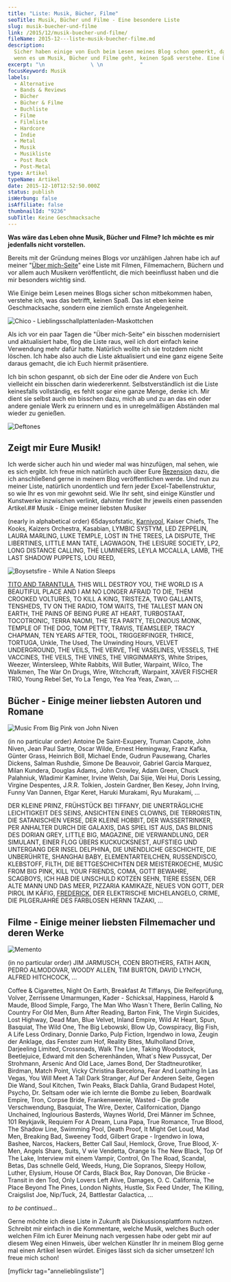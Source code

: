 ```yaml
---
title: "Liste: Musik, Bücher, Filme"
seoTitle: Musik, Bücher und Filme - Eine besondere Liste
slug: musik-buecher-und-filme
link: /2015/12/musik-buecher-und-filme/
fileName: 2015-12---liste-musik-buecher-filme.md
description:
  Sicher haben einige von Euch beim Lesen meines Blog schon gemerkt, dass ich
  wenn es um Musik, Bücher und Filme geht, keinen Spaß verstehe. Eine Übersicht.
excerpt: "\n               \ \n            "
focusKeyword: Musik
labels:
  - Alternative
  - Bands & Reviews
  - Bücher
  - Bücher & Filme
  - Buchliste
  - Filme
  - Filmliste
  - Hardcore
  - Indie
  - Metal
  - Musik
  - Musikliste
  - Post Rock
  - Post-Metal
type: Artikel
typeName: Artikel
date: 2015-12-10T12:52:50.000Z
status: publish
isWerbung: false
isAffiliate: false
thumbnailId: "9236"
subTitle: Keine Geschmacksache
---
```


<strong>Was wäre das Leben ohne Musik, Bücher und Filme? Ich möchte es mir
jedenfalls nicht vorstellen. </strong>

Bereits mit der Gründung meines Blogs vor unzähligen Jahren habe ich auf meiner
"[Über mich-Seite](/ein-blick-hinter-die-kulissen-von-anne-bloggt-cardamonchai/)"
eine Liste mit Filmen, Filmemachern, Büchern und vor allem auch Musikern
veröffentlicht, die mich beeinflusst haben und die mir besonders wichtig sind.

Wie Einige beim Lesen meines Blogs sicher schon mitbekommen haben, verstehe ich,
was das betrifft, keinen Spaß. Das ist eben keine Geschmacksache, sondern eine
ziemlich ernste Angelegenheit.

![Chico - Lieblingsschallplattenladen-Maskottchen](http://cardamonchai.com/wp-content/uploads/2013/11/chico-640x383.jpg "Chico - Lieblingsschallplattenladen-Maskottchen")

Als ich vor ein paar Tagen die "Über mich-Seite" ein bisschen modernisiert und
aktualisiert habe, flog die Liste raus, weil ich dort einfach keine Verwendung
mehr dafür hatte. Natürlich wollte ich sie trotzdem nicht löschen. Ich habe also
auch die Liste aktualisiert und eine ganz eigene Seite daraus gemacht, die ich
Euch hiermit präsentiere.

Ich bin schon gespannt, ob sich der Eine oder die Andere von Euch vielleicht ein
bisschen darin wiedererkennt. Selbstverständlich ist die Liste keinesfalls
vollständig, es fehlt sogar eine ganze Menge, denke ich. Mir dient sie selbst
auch ein bisschen dazu, mich ab und zu an das ein oder andere geniale Werk zu
erinnern und es in unregelmäßigen Abständen mal wieder zu genießen.

![Deftones](http://cardamonchai.com/wp-content/uploads/2013/08/p3230071-640x881.jpg "Deftones")

## Zeigt mir Eure Musik!

Ich werde sicher auch hin und wieder mal was hinzufügen, mal sehen, wie es sich
ergibt. Ich freue mich natürlich auch über Eure
[Rezension](mailto:info@cardamonchai.com) dazu, die ich anschließend gerne in
meinem Blog veröffentlichen werde. Und nun zu meiner Liste, natürlich
unordentlich und fern jeder Excel-Tabellenstruktur, so wie Ihr es von mir
gewohnt seid. Wie Ihr seht, sind einige Künstler und Kunstwerke inzwischen
verlinkt, dahinter findet Ihr jeweils einen passenden Artikel.</span>## Musik -
Einige meiner liebsten Musiker

(nearly in alphabetical order) 65daysofstatic,
[Karnivool](/2015/09/alcest-live-logo-hamburg/), Kaiser Chiefs, The Kooks,
Kaizers Orchestra, Kasabian, LYMBIC SYSTYM, LED ZEPPELIN, LAURA MARLING, LUKE
TEMPLE, LOST IN THE TREES, LA DISPUTE, THE LIBERTINES, LITTLE MAN TATE,
LAGWAGON, THE LEISURE SOCIETY, LP2, LONG DISTANCE CALLING, THE LUMINEERS, LEYLA
MCCALLA, LAMB, THE LAST SHADOW PUPPETS, LOU REED,

![Boysetsfire - While A Nation Sleeps](http://cardamonchai.com/wp-content/uploads/2015/12/9464863952_3ba5243c05_o.jpg "Boysetsfire - While A Nation Sleeps")

[TITO AND TARANTULA](/tag/muse/), THIS WILL DESTROY YOU, THE WORLD IS A
BEAUTIFUL PLACE AND I AM NO LONGER AFRAID TO DIE, THEM CROOKED VOLTURES, TO KILL
A KING, TRISTEZA, TWO GALLANTS, TENSHEDS, TV ON THE RADIO, TOM WAITS, THE
TALLEST MAN ON EARTH, THE PAINS OF BEING PURE AT HEART, TURBOSTAAT, TOCOTRONIC,
TERRA NAOMI, THE TEA PARTY, TELONIOUS MONK, TEMPLE OF THE DOG, TOM PETTY,
TRAVIS, TEAMSLEEP, TRACY CHAPMAN, TEN YEARS AFTER, TOOL, TRIGGERFINGER, THRICE,
TORTUGA, Unkle, The Used, The Unwinding Hours, VELVET UNDERGROUND, THE VEILS,
THE VERVE, THE VASELINES, VESSELS, THE VACCINES, THE VEILS, THE VINES, THE
VIRGINMARYS, White Stripes, Weezer, Wintersleep, White Rabbits, Will Butler,
Warpaint, Wilco, The Walkmen, The War On Drugs, Wire, Witchcraft, Warpaint,
XAVER FISCHER TRIO, Young Rebel Set, Yo La Tengo, Yea Yea Yeas, Zwan, ...

## Bücher - Einige meiner liebsten Autoren und Romane

![Music From Big Pink von John Niven](http://cardamonchai.com/wp-content/uploads/2015/12/9464850894_e67538f729_o.jpg "Music From Big Pink von John Niven")

(in no particular order) Antoine De Saint-Exupery, Truman Capote, John Niven,
Jean Paul Sartre, Oscar Wilde, Ernest Hemingway, Franz Kafka, Günter Grass,
Heinrich Böll, Michael Ende, Gudrun Pausewang, Charles Dickens, Salman Rushdie,
Simone De Beauvoir, Gabriel Garcia Marquez, Milan Kundera, Douglas Adams, John
Crowley, Adam Green, Chuck Palahniuk, Wladimir Kaminer, Irvine Welsh, Dai Sijie,
Wei Hui, Doris Lessing, Virgine Despentes, J.R.R. Tolkien, Jostein Gardner, Ben
Kesey, John Irving, Funny Van Dannen, Etgar Keret, Haruki Murakami, Ryu
Murakami, ...

DER KLEINE PRINZ, FRÜHSTÜCK BEI TIFFANY, DIE UNERTRÄGLICHE LEICHTIGKEIT DES
SEINS, ANSICHTEN EINES CLOWNS, DIE TERRORISTIN, DIE SATANISCHEN VERSE, DER
KLEINE HOBBIT, DER WASSERTRINKER, PER ANHALTER DURCH DIE GALAXIS, DAS SPIEL IST
AUS, DAS BILDNIS DES DORIAN GREY, LITTLE BIG, MAGAZINE, DIE VERWANDLUNG, DER
SIMULANT, EINER FLOG ÜBERS KUCKUCKSNEST, AUFSTIEG UND UNTERGANG DER INSEL
DELPHINA, DIE UNENDLICHE GESCHICHTE, DIE UNBERÜHRTE, SHANGHAI BABY,
ELEMENTARTEILCHEN, RUSSENDISCO, KLEBSTOFF, FILTH, DIE BETTGESCHICHTEN DER
MEISTERKOECHE, MUSIC FROM BIG PINK, KILL YOUR FRIENDS, COMA, GOTT BEWAHRE,
SCAGBOYS, ICH HAB DIE UNSCHULD KOTZEN SEHN, TIERE ESSEN, DER ALTE MANN UND DAS
MEER, PIZZARIA KAMIKAZE, NEUES VON GOTT, DER PIROL IM KÄFIG,
[FREDERICK](/2011/09/gedanken-am-fenster/), DER ELEKTRISCHE MICHELANGELO, CRIME,
DIE PILGERJAHRE DES FARBLOSEN HERNN TAZAKI, ...

## Filme - Einige meiner liebsten Filmemacher und deren Werke

![Memento](http://cardamonchai.com/wp-content/uploads/2015/12/9464650558_98241c96c7_o.jpg "Memento")

(in no particular order) JIM JARMUSCH, COEN BROTHERS, FATIH AKIN, PEDRO
ALMODOVAR, WOODY ALLEN, TIM BURTON, DAVID LYNCH, ALFRED HITCHCOCK, ...

Coffee &amp; Cigarettes, Night On Earth, Breakfast At Tiffanys, Die
Reifeprüfung, Volver, Zerrissene Umarmungen, Kader - Schicksal, Happiness,
Harold &amp; Maude, Blood Simple, Fargo, The Man Who Wasn´t There, Berlin
Calling, No Country For Old Men, Burn After Reading, Barton Fink, The Virgin
Suicides, Lost Highway, Dead Man, Blue Velvet, Inland Empire, Wild At Heart,
Spun, Basquiat, The Wild One, The Big Lebowski, Blow Up, Cowspiracy, Big Fish, A
Life Less Ordinary, Donnie Darko, Pulp Fiction, Irgendwo in Iowa, Zeugin der
Anklage, das Fenster zum Hof, Reality Bites, Mulholland Drive, Darjeeling
Limited, Crossroads, Walk The Line, Taking Woodstock, Beetlejuice, Edward mit
den Scherenhänden, What´s New Pussycat, Der Strohmann, Arsenic And Old Lace,
James Bond, Der Stadtneurotiker, Birdman, Match Point, Vicky Christina
Barcelona, Fear And Loathing In Las Vegas, You Will Meet A Tall Dark Stranger,
Auf Der Anderen Seite, Gegen Die Wand, Soul Kitchen, Twin Peaks, Black Dahlia,
Grand Budapest Hotel, Psycho, Dr. Seltsam oder wie ich lernte die Bombe zu
lieben, Boardwalk Empire, Tron, Corpse Bride, Frankenweenie, Wasted - Die große
Verschwendung, Basquiat, The Wire, Dexter, Californication, Django Unchained,
Inglourious Basterds, Waynes World, Drei Männer im Schnee, 101 Reykjavik,
Requiem For A Dream, Luna Papa, True Romance, True Blood, The Shadow Line,
Swimming Pool, Death Proof, It Might Get Loud, Mad Men, Breaking Bad, Sweeney
Todd, Gilbert Grape - Irgendwo in Iowa, Bashee, Narcos, Hackers, Better Call
Saul, Hemlock, Grove, True Blood, X-Men, Angels Share, Suits, V wie Vendetta,
Orange Is The New Black, Top Of The Lake, Interview mit einem Vampir, Control,
On The Road, Scandal, Betas, Das schnelle Geld, Weeds, Hung, Die Sopranos,
Sleepy Hollow, Luther, Elysium, House Of Cards, Black Box, Ray Donovan, Die
Brücke - Transit in den Tod, Only Lovers Left Alive, Damages, O. C. California,
The Place Beyond The Pines, London Nights, Hustle, Six Feed Under, The Killing,
Craigslist Joe, Nip/Tuck, 24, Battlestar Galactica, ...

<em>to be continued...</em>

Gerne möchte ich diese Liste in Zukunft als Diskussionsplattform nutzen.
Schreibt mir einfach in die Kommentare, welche Musik, welches Buch oder welchen
Film ich Eurer Meinung nach vergessen habe oder gebt mir auf diesem Weg einen
Hinweis, über welchen Künstler Ihr in meinem Blog gerne mal einen Artikel lesen
würdet. Einiges lässt sich da sicher umsetzen! Ich freue mich schon!

[myflickr tag="annelieblingsliste"]

[](/2015/03/die-ultimative-vegane-festivalliste)
